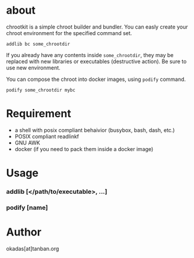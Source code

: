 # about

chrootkit is a simple chroot builder and bundler. You can easly create your chroot environment for the specified command set.

```
addlib bc some_chrootdir
```

If you already have any contents inside `some_chrootdir`, they may be replaced with new libraries or executables (destructive action). Be sure to use new environment.

You can compose the chroot into docker images, using `podify` command.

```
podify some_chrootdir mybc
```

# Requirement

* a shell with posix compliant behaivior (busybox, bash, dash, etc.)
* POSIX compliant readlinkf
* GNU AWK
* docker (if you need to pack them inside a docker image)

# Usage

### addlib [</path/to/executable>, ...] <destination>

### podify <root> [name]

# Author

okadas[at]tanban.org
